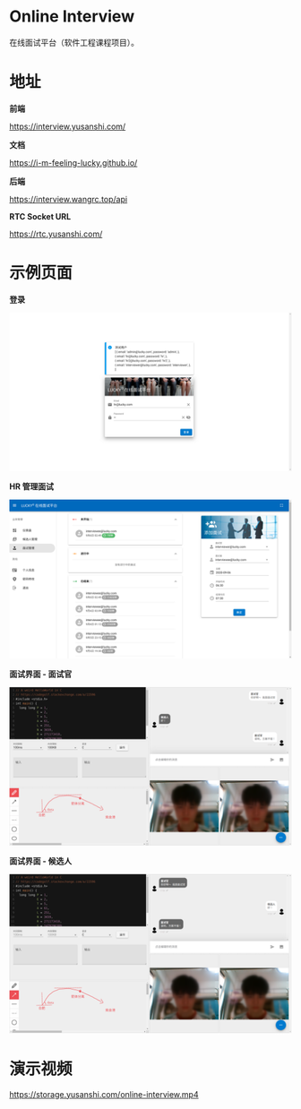 # Online Interview

在线面试平台（软件工程课程项目）。

# 地址

**前端**

<https://interview.yusanshi.com/>

**文档**

<https://i-m-feeling-lucky.github.io/>

**后端**

<https://interview.wangrc.top/api>

**RTC Socket URL**

<https://rtc.yusanshi.com/>



# 示例页面

**登录**

![](./img/login.png)

**HR 管理面试**

![](./img/hr.png)

**面试界面 - 面试官**

![](./img/interview-interviewer.png)

**面试界面 - 候选人**

![](./img/interview-interviewee.png)


# 演示视频

<https://storage.yusanshi.com/online-interview.mp4>
